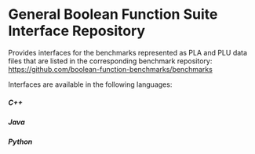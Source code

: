 
# General Boolean Function Suite Interface Repository

Provides interfaces for the benchmarks represented as PLA and PLU data files that are listed in the corresponding benchmark repository:
https://github.com/boolean-function-benchmarks/benchmarks

Interfaces are available in the following languages:

##### C++

##### Java

##### Python
